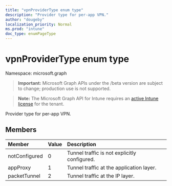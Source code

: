 ```yaml
---
title: "vpnProviderType enum type"
description: "Provider type for per-app VPN."
author: "dougeby"
localization_priority: Normal
ms.prod: "intune"
doc_type: enumPageType
---
```


# vpnProviderType enum type

Namespace: microsoft.graph

> **Important:** Microsoft Graph APIs under the /beta version are subject to change; production use is not supported.

> **Note:** The Microsoft Graph API for Intune requires an [active Intune license](https://go.microsoft.com/fwlink/?linkid=839381) for the tenant.

Provider type for per-app VPN.

## Members
|Member|Value|Description|
|:---|:---|:---|
|notConfigured|0|Tunnel traffic is not explicitly configured.|
|appProxy|1|Tunnel traffic at the application layer.|
|packetTunnel|2|Tunnel traffic at the IP layer.|






